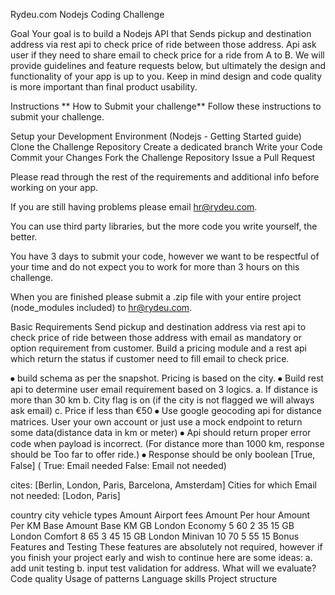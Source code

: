 Rydeu.com Nodejs Coding Challenge

Goal Your goal is to build a Nodejs API that Sends pickup and destination address via rest api to check price of ride between those address. Api ask user if they need to share email to check price for a ride from A to B. We will provide guidelines and feature requests below, but ultimately the design and functionality of your app is up to you. Keep in mind design and code quality is more important than final product usability.

Instructions ** How to Submit your challenge** Follow these instructions to submit your challenge.

Setup your Development Environment (Nodejs - Getting Started guide) Clone the Challenge Repository Create a dedicated branch Write your Code Commit your Changes Fork the Challenge Repository Issue a Pull Request

Please read through the rest of the requirements and additional info before working on your app.

If you are still having problems please email hr@rydeu.com.

You can use third party libraries, but the more code you write yourself, the better.

You have 3 days to submit your code, however we want to be respectful of your time and do not expect you to work for more than 3 hours on this challenge.

When you are finished please submit a .zip file with your entire project (node_modules included) to hr@rydeu.com.

Basic Requirements
Send pickup and destination address via rest api to check price of ride between those address with email as mandatory or option requirement from customer.
Build a pricing module and a rest api which return the status if customer need to fill email to check price.

⦁ build schema as per the snapshot. Pricing is based on the city. ⦁ Build rest api to determine user email requirement based on 3 logics. a. If distance is more than 30 km b. City flag is on (if the city is not flagged we will always ask email) c. Price if less than €50 ⦁ Use google geocoding api for distance matrices. User your own account or just use a mock endpoint to return some data(distance data in km or meter) ⦁ Api should return proper error code when payload is incorrect. (For distance more than 1000 km, response should be Too far to offer ride.) ⦁ Response should be only boolean [True, False] ( True: Email needed False: Email not needed)

cites: [Berlin, London, Paris, Barcelona, Amsterdam] Cities for which Email not needed: [Lodon, Paris]

country	city	vehicle types	Amount Airport fees	Amount Per hour	Amount Per KM	Base Amount	Base KM
GB	London	Economy	5	60	2	35	15
GB	London	Comfort	8	65	3	45	15
GB	London	Minivan	10	70	5	55	15
Bonus Features and Testing These features are absolutely not required, however if you finish your project early and wish to continue here are some ideas: a. add unit testing b. input test validation for address.
What will we evaluate? Code quality Usage of patterns Language skills Project structure

